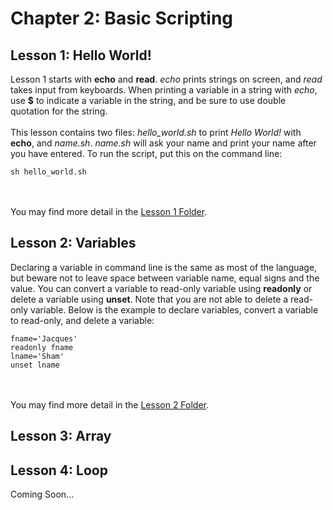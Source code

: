 # Chapter 2: Basic Scripting
## Lesson 1: Hello World!
Lesson 1 starts with <b>echo</b> and <b>read</b>. <i>echo</i> prints strings on screen, and <i>read</i> takes input from keyboards. When printing a variable in a string with <i>echo</i>, use <b>$</b> to indicate a variable in the string, and be sure to use double quotation for the string.
<br><br>
This lesson contains two files: <i>hello_world.sh</i> to print <i>Hello World!</i> with <b>echo</b>, and <i>name.sh</i>. <i>name.sh</i> will ask your name and print your name after you have entered. To run the script, put this on the command line:

```
sh hello_world.sh
```
<br><br>
You may find more detail in the <a href="https://github.com/jacquessham/shell_basic/tree/main/ch2/lesson1">Lesson 1 Folder</a>.

## Lesson 2: Variables
Declaring a variable in command line is the same as most of the language, but beware not to leave space between variable name, equal signs and the value. You can convert a variable to read-only variable using <b>readonly</b> or delete a variable using <b>unset</b>. Note that you are not able to delete a read-only variable. Below is the example to declare variables, convert a variable to read-only, and delete a variable:

```
fname='Jacques'
readonly fname
lname='Sham'
unset lname
```
<br><br>
You may find more detail in the <a href="https://github.com/jacquessham/shell_basic/tree/main/ch2/lesson2">Lesson 2 Folder</a>.

## Lesson 3: Array


## Lesson 4: Loop
Coming Soon...